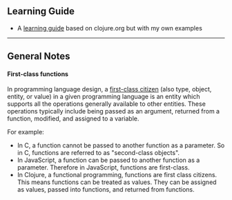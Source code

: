 ## Learning Guide

- A <a href="./clojure.org-learning-guide/">learning guide</a> based on clojure.org but with my own examples

<hr>

## General Notes

#### First-class functions

In programming language design, a <a href="https://en.wikipedia.org/wiki/First-class_citizen">first-class citizen</a> (also type, object, entity, or value) in a given programming language is an entity which supports all the operations generally available to other entities. These operations typically include being passed as an argument, returned from a function, modified, and assigned to a variable.

For example:
- In C, a function cannot be passed to another function as a parameter. So in C, functions are referred to as "second-class objects".
- In JavaScript, a function can be passed to another function as a parameter. Therefore in JavaScript, functions are first-class.
- In Clojure, a functional programming, functions are first class citizens. This means functions can be treated as values. They can be assigned as values, passed into functions, and returned from functions.
